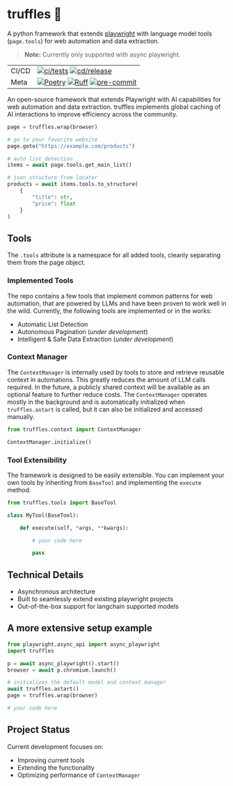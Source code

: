 # truffles 🍫
A python framework that extends [playwright](https://playwright.dev/) with language model tools (`page.tools`) for web automation and data extraction.

> **Note:** Currently only supported with async playwright.

<div align="center">

| | |
| --- | --- |
| CI/CD | [![ci/tests](https://github.com/shoco-team/truffles/actions/workflows/ci-tests.yml/badge.svg)](https://github.com/shoco-team/truffles/actions/workflows/ci-tests.yml) [![cd/release](https://github.com/shoco-team/truffles/actions/workflows/release-please.yml/badge.svg)](https://github.com/shoco-team/truffles/actions/workflows/release-please.yml) |
| Meta | [![Poetry](https://img.shields.io/endpoint?url=https://python-poetry.org/badge/v0.json)](https://python-poetry.org/) [![Ruff](https://img.shields.io/endpoint?url=https://raw.githubusercontent.com/astral-sh/ruff/main/assets/badge/v2.json)](https://docs.astral.sh/ruff/) [![pre-commit](https://img.shields.io/badge/pre--commit-enabled-brightgreen?logo=pre-commit)](https://github.com/pre-commit/pre-commit) |

</div>

<!-- | Docs |  | -->
<!-- | Package | [![PyPI - Python Version](https://img.shields.io/pypi/pyversions/truffles.svg?logo=python&label=Python&logoColor=gold)](https://pypi.org/project/truffles/) [![PyPI - Installs](https://img.shields.io/pypi/dm/truffles.svg?color=blue&label=Installs&logo=pypi&logoColor=gold)](https://pypi.org/project/truffles/) | -->


An open-source framework that extends Playwright with AI capabilities for web automation and data extraction. truffles implements global caching of AI interactions to improve efficiency across the community.

```python
page = truffles.wrap(browser)

# go to your favorite website
page.goto("https://example.com/products")

# auto list detection
items = await page.tools.get_main_list()

# json structure from locator
products = await items.tools.to_structure(
    {
        "title": str,
        "price": float
    }
)
```

## Tools

The `.tools` attribute is a namespace for all added tools, cleanly separating them from the page object.

### Implemented Tools
The repo contains a few tools that implement common patterns for web automation, that are powered by LLMs and have been proven to work well in the wild.
Currently, the following tools are implemented or in the works:
- Automatic List Detection
- Autonomous Pagination (_under development_)
- Intelligent & Safe Data Extraction (_under development_)

### Context Manager
The `ContextManager` is internally used by tools to store and retrieve reusable context in automations. This greatly reduces the amount of LLM calls required.
In the future, a publicly shared context will be available as an optional feature to further reduce costs.
The `ContextManager` operates mostly in the background and is automatically initialized when `truffles.astart` is called, but it can also be initialized and accessed manually.
```python
from truffles.context import ContextManager

ContextManager.initialize()
```

### Tool Extensibility
The framework is designed to be easily extensible. You can implement your own tools by inheriting from `BaseTool` and implementing the `execute` method.
```python
from truffles.tools import BaseTool

class MyTool(BaseTool):

    def execute(self, *args, **kwargs):

        # your code here

        pass
```

## Technical Details
- Asynchronous architecture
- Built to seamlessly extend existing playwright projects
- Out-of-the-box support for langchain supported models

## A more extensive setup example
```python
from playwright.async_api import async_playwright
import truffles

p = await async_playwright().start()
browser = await p.chromium.launch()

# initializes the default model and context manager
await truffles.astart()
page = truffles.wrap(browser)

# your code here

```

## Project Status
Current development focuses on:
- Improving current tools
- Extending the functionality
- Optimizing performance of `ContextManager`

